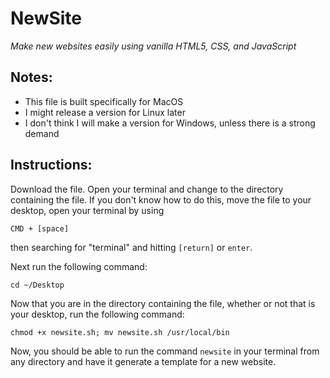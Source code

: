 # NewSite
_Make new websites easily using vanilla HTML5, CSS, and JavaScript_

## Notes:

- This file is built specifically for MacOS
- I might release a version for Linux later
- I don't think I will make a version for Windows, unless there is a strong
  demand

## Instructions:

Download the file.
Open your terminal and change to the directory containing the file. If you don't
know how to do this, move the file to your desktop, open your terminal by using

`CMD + [space]`

then searching for "terminal" and hitting `[return]` or `enter`.

Next run the following command:

`cd ~/Desktop`

Now that you are in the directory containing the file, whether or not that is
your desktop, run the following command:

`chmod +x newsite.sh; mv newsite.sh /usr/local/bin`

Now, you should be able to run the command `newsite` in your terminal from any
directory and have it generate a template for a new website.
